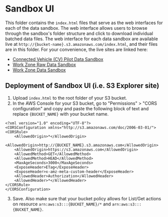 
# Sandbox UI

This folder contains the `index.html` files that serve as the web interfaces for each of the data sandbox. The web interface allows users to browse through the sandbox's folder structure and click to download individual batched data files. The web interface for each data sandbox are available live at `http://{bucket-name}.s3.amazonaws.com/index.html`, and their files are in this folder. For your convenience, the live sites are linked here:

- [Connected Vehicle (CV) Pilot Data Sandbox](http://usdot-its-cvpilot-public-data.s3.amazonaws.com/index.html)
- [Work Zone Raw Data Sandbox](http://usdot-its-workzone-raw-public-data.s3.amazonaws.com/index.html)
- [Work Zone Data Sandbox](http://usdot-its-workzone-public-data.s3.amazonaws.com/index.html)

## Deployment of Sandbox UI (i.e. S3 Explorer site)

1. Upload `index.html` to the root folder of your S3 bucket.
2. In the AWS Console for your S3 bucket, go to "Permissions" > "CORS configuration" and copy and paste the following block of text and replace `{BUCKET_NAME}` with your bucket name.

```
<?xml version="1.0" encoding="UTF-8"?>
<CORSConfiguration xmlns="http://s3.amazonaws.com/doc/2006-03-01/">
<CORSRule>
    <AllowedOrigin>*</AllowedOrigin>
    <AllowedOrigin>http://{BUCKET_NAME}.s3.amazonaws.com</AllowedOrigin>
    <AllowedOrigin>https://s3.amazonaws.com</AllowedOrigin>
    <AllowedMethod>GET</AllowedMethod>
    <AllowedMethod>HEAD</AllowedMethod>
    <MaxAgeSeconds>3000</MaxAgeSeconds>
    <ExposeHeader>ETag</ExposeHeader>
    <ExposeHeader>x-amz-meta-custom-header</ExposeHeader>
    <AllowedHeader>Authorization</AllowedHeader>
    <AllowedHeader>*</AllowedHeader>
</CORSRule>
</CORSConfiguration>
```

3. Save. Also make sure that your bucket policy allows for List/Get actions on resource `arn:aws:s3:::{BUCKET_NAME}/*` and `arn:aws:s3:::{BUCKET_NAME}`.